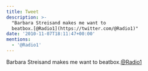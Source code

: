 ```yaml
---
title: Tweet
description: >-
  "Barbara Streisand makes me want to
  beatbox.[@Radio1](https://twitter.com/@Radio1)"
date: '2010-11-07T18:11:47+00:00'
mentions:
  - '@Radio1'
---
```

Barbara Streisand makes me want to beatbox.[@Radio1](https://twitter.com/@Radio1)
